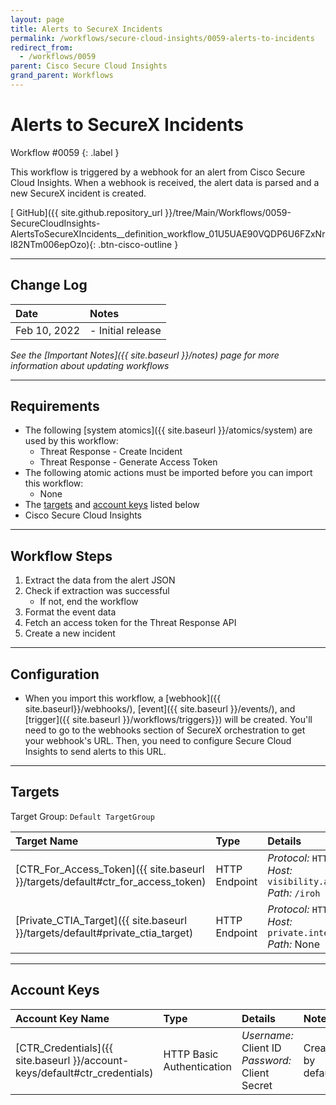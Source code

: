 ```yaml
---
layout: page
title: Alerts to SecureX Incidents
permalink: /workflows/secure-cloud-insights/0059-alerts-to-incidents
redirect_from:
  - /workflows/0059
parent: Cisco Secure Cloud Insights
grand_parent: Workflows
---
```


# Alerts to SecureX Incidents
<div markdown="1">
Workflow #0059
{: .label }
</div>

This workflow is triggered by a webhook for an alert from Cisco Secure Cloud Insights. When a webhook is received, the alert data is parsed and a new SecureX incident is created.

[<i class="fab fa-github mr-1"></i> GitHub]({{ site.github.repository_url }}/tree/Main/Workflows/0059-SecureCloudInsights-AlertsToSecureXIncidents__definition_workflow_01U5UAE90VQDP6U6FZxNrl82NTm006epOzo){: .btn-cisco-outline }

---

## Change Log

| Date | Notes |
|:-----|:------|
| Feb 10, 2022 | - Initial release |

_See the [Important Notes]({{ site.baseurl }}/notes) page for more information about updating workflows_

---

## Requirements
* The following [system atomics]({{ site.baseurl }}/atomics/system) are used by this workflow:
	* Threat Response - Create Incident
	* Threat Response - Generate Access Token
* The following atomic actions must be imported before you can import this workflow:
	* None
* The [targets](#targets) and [account keys](#account-keys) listed below
* Cisco Secure Cloud Insights

---

## Workflow Steps
1. Extract the data from the alert JSON
1. Check if extraction was successful
	* If not, end the workflow
1. Format the event data
1. Fetch an access token for the Threat Response API
1. Create a new incident

---

## Configuration
* When you import this workflow, a [webhook]({{ site.baseurl}}/webhooks/), [event]({{ site.baseurl }}/events/), and [trigger]({{ site.baseurl }}/workflows/triggers}}) will be created. You'll need to go to the webhooks section of SecureX orchestration to get your webhook's URL. Then, you need to configure Secure Cloud Insights to send alerts to this URL.

---

## Targets
Target Group: `Default TargetGroup`

| Target Name | Type | Details | Account Keys | Notes |
|:------------|:-----|:--------|:-------------|:------|
| [CTR_For_Access_Token]({{ site.baseurl }}/targets/default#ctr_for_access_token) | HTTP Endpoint | _Protocol:_ `HTTPS`<br />_Host:_ `visibility.amp.cisco.com`<br />_Path:_ `/iroh` | CTR_Credentials | Created by default |
| [Private_CTIA_Target]({{ site.baseurl }}/targets/default#private_ctia_target) | HTTP Endpoint | _Protocol:_ `HTTPS`<br />_Host:_ `private.intel.amp.cisco.com`<br />_Path:_ None | None | Created by default |

---

## Account Keys

| Account Key Name | Type | Details | Notes |
|:-----------------|:-----|:--------|:------|
| [CTR_Credentials]({{ site.baseurl }}/account-keys/default#ctr_credentials) | HTTP Basic Authentication | _Username:_ Client ID<br />_Password:_ Client Secret | Created by default |

